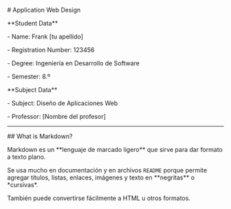 \# Application Web Design



\*\*Student Data\*\*

\- Name: Frank \[tu apellido]

\- Registration Number: 123456

\- Degree: Ingeniería en Desarrollo de Software

\- Semester: 8.º



\*\*Subject Data\*\*

\- Subject: Diseño de Aplicaciones Web

\- Professor: \[Nombre del profesor]



---



\## What is Markdown?



Markdown es un \*\*lenguaje de marcado ligero\*\* que sirve para dar formato a texto plano.  

Se usa mucho en documentación y en archivos `README` porque permite agregar títulos, listas, enlaces, imágenes y texto en \*\*negritas\*\* o \*cursivas\*.  

También puede convertirse fácilmente a HTML u otros formatos.

